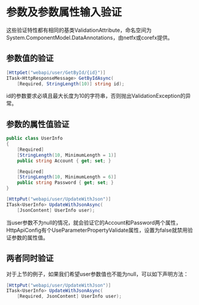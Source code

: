 ﻿# 参数及参数属性输入验证

这些验证特性都有相同的基类ValidationAttribute，命名空间为System.ComponentModel.DataAnnotations，由netfx或corefx提供。

## 参数值的验证

```csharp
[HttpGet("webapi/user/GetById/{id}")]
ITask<HttpResponseMessage> GetByIdAsync(
    [Required, StringLength(10)] string id);
```

id的参数要求必填且最大长度为10的字符串，否则抛出ValidationException的异常。

## 参数的属性值验证

```csharp
public class UserInfo
{
    [Required]
    [StringLength(10, MinimumLength = 1)]
    public string Account { get; set; }

    [Required]
    [StringLength(10, MinimumLength = 6)]
    public string Password { get; set; }
}

[HttpPut("webapi/user/UpdateWithJson")]
ITask<UserInfo> UpdateWithJsonAsync(
    [JsonContent] UserInfo user);
```

当user参数不为null的情况，就会验证它的Account和Password两个属性，HttpApiConfig有个UseParameterPropertyValidate属性，设置为false就禁用验证参数的属性值。

## 两者同时验证

对于上节的例子，如果我们希望user参数值也不能为null，可以如下声明方法：

```csharp
[HttpPut("webapi/user/UpdateWithJson")]
ITask<UserInfo> UpdateWithJsonAsync(
    [Required, JsonContent] UserInfo user);
```
